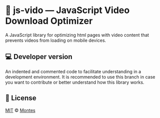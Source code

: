 :iphone: js-vido — JavaScript Video Download Optimizer
======================================================

A JavaScript library for optimizing html pages with video content that prevents videos from loading on mobile devices.

:computer: Developer version
----------------------------

An indented and commented code to facilitate understanding in a development environment. It is recommended to use this branch in case you want to contribute or better understand how this library works.

:scroll: License
----------------

[MIT][license] © [Montes][website]

[license]: /LICENSE
[website]: https://montesariel.com
